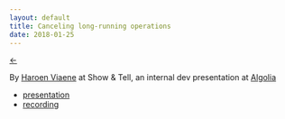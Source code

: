 ```yaml
---
layout: default
title: Canceling long-running operations
date: 2018-01-25
---
```


[←](../..)

By [Haroen Viaene](https://haroen.me) at Show & Tell, an internal dev presentation at [Algolia](https://algolia.com)

- [presentation](https://docs.google.com/presentation/d/e/2PACX-1vSfpTqebx0qJpeK0miqXOVWoSyA7IKRHCLmPb8t14SDx2bIxPMs9mVsptV4uVGHRo740Jn-K08IQSk2/pub?start=false&loop=false&delayms=60000)
- [recording](https://www.youtube.com/watch?v=wYwuzxs81Rg)
